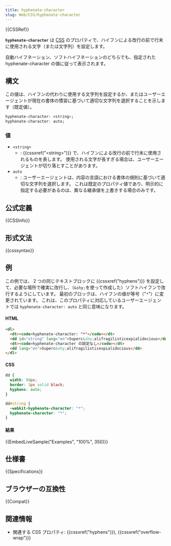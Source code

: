 ```yaml
---
title: hyphenate-character
slug: Web/CSS/hyphenate-character
---
```

{{CSSRef}}

**`hyphenate-character`** は [CSS](/ja/docs/Web/CSS) のプロパティで、ハイフンによる改行の前で行末に使用される文字（または文字列）を設定します。

自動ハイフネーション、ソフトハイフネーションのどちらでも、指定された hyphenate-character の値に従って表示されます。

## 構文

この値は、ハイフンの代わりに使用する文字列を設定するか、またはユーザーエージェントが現在の書体の慣習に基づいて適切な文字列を選択することを示します（既定値）。

```css
hyphenate-character: <string>;
hyphenate-character: auto;
```

### 値

- `<string>`
  - : {{cssxref("&lt;string&gt;")}} で、ハイフンによる改行の前で行末に使用されるものを表します。
    使用される文字が長すぎる場合は、ユーザーエージェントが切り落とすことがあります。
- `auto`
  - : ユーザーエージェントは、内容の言語における書体の規則に基づいて適切な文字列を選択します。
    これは既定のプロパティ値であり、明示的に指定する必要があるのは、異なる継承値を上書きする場合のみです。

## 公式定義

{{CSSInfo}}

## 形式文法

{{csssyntax}}

## 例

この例では、 2 つの同じテキストブロックに {{cssxref("hyphens")}} を設定して、必要な場所で確実に改行し、（`&shy;`を使って作成した）ソフトハイフンで改行するようにしています。
最初のブロックは、ハイフンの値が等号（"`*`"）に変更されています。
これは、このプロパティに対応しているユーザーエージェントでは `hyphenate-character: auto` と同じ意味になります。

#### HTML

```html
<dl>
  <dt><code>hyphenate-character: "*"</code></dt>
  <dd id="string" lang="en">Superc&shy;alifragilisticexpialidocious</dd>
  <dt><code>hyphenate-character の設定なし</code></dt>
  <dd lang="en">Superc&shy;alifragilisticexpialidocious</dd>
</dl>
```

#### CSS

```css
dd {
  width: 90px;
  border: 1px solid black;
  hyphens: auto;
}

dd#string {
  -webkit-hyphenate-character: "*";
  hyphenate-character: "*";
}
```

#### 結果

{{EmbedLiveSample("Examples", "100%", 350)}}

## 仕様書

{{Specifications}}

## ブラウザーの互換性

{{Compat}}

## 関連情報

- 関連する CSS プロパティ: {{cssxref("hyphens")}}, {{cssxref("overflow-wrap")}}
